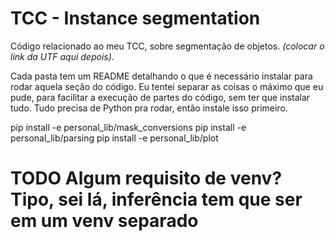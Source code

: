 # TCC - Instance segmentation

Código relacionado ao meu TCC, sobre segmentação de objetos. _(colocar o link da UTF aqui depois)_.

Cada pasta tem um README detalhando o que é necessário instalar para rodar aquela seção do código. Eu tentei separar as coisas o máximo que eu pude, para facilitar a execução de partes do código, sem ter que instalar tudo. Tudo precisa de Python pra rodar, então instale isso primeiro.

pip install -e personal_lib/mask_conversions
pip install -e personal_lib/parsing
pip install -e personal_lib/plot

# TODO Algum requisito de venv? Tipo, sei lá, inferência tem que ser em um venv separado